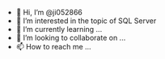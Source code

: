 - 👋 Hi, I’m @ji052866
- 👀 I’m interested in the topic of SQL Server 
- 🌱 I’m currently learning ...
- 💞️ I’m looking to collaborate on ...
- 📫 How to reach me ...

<!---
ji052866/ji052866 is a ✨ special ✨ repository because its `README.md` (this file) appears on your GitHub profile.
You can click the Preview link to take a look at your changes.
--->
